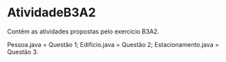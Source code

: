 # AtividadeB3A2
Contém as atividades propostas pelo exercício B3A2.

Pessoa.java = Questão 1;
Edificio.java = Questão 2;
Estacionamento.java = Questão 3.
